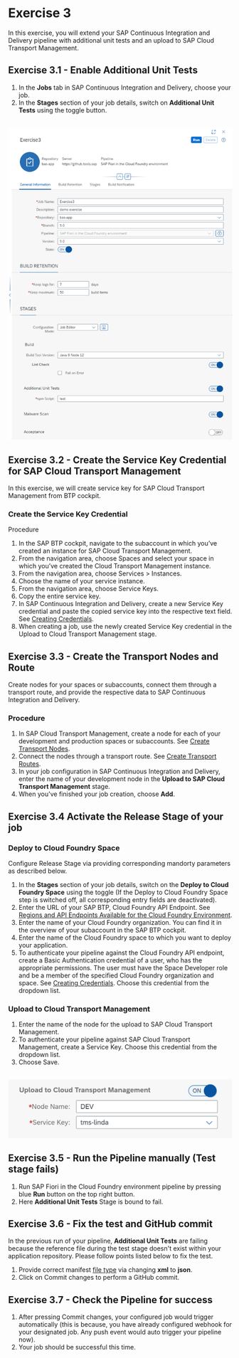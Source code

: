 # Exercise 3 

In this exercise, you will extend your SAP Continuous Integration and Delivery pipeline with additional unit tests and an upload to SAP Cloud Transport Management.

## Exercise 3.1 - Enable Additional Unit Tests

1. In the **Jobs** tab in SAP Continuous Integration and Delivery, choose your job. 
2. In the **Stages** section of your job details, switch on **Additional Unit Tests** using the toggle button.

<br>![](/exercises/ex3/images/03_01_0010.png)

## Exercise 3.2 - Create the Service Key Credential for SAP Cloud Transport Management

In this exercise, we will create service key for SAP Cloud Transport Management from BTP cockpit.

### Create the Service Key Credential

Procedure

1. In the SAP BTP cockpit, navigate to the subaccount in which you’ve created an instance for SAP Cloud Transport Management.
2. From the navigation area, choose Spaces and select your space in which you’ve created the Cloud Transport Management instance.
3. From the navigation area, choose Services > Instances.
4. Choose the name of your service instance.
5. From the navigation area, choose Service Keys.
6. Copy the entire service key.
7. In SAP Continuous Integration and Delivery, create a new Service Key credential and paste the copied service key into the respective text field. See [Creating Credentials](https://help.sap.com/docs/CONTINUOUS_DELIVERY/99c72101f7ee40d0b2deb4df72ba1ad3/6658c81f3e43456891852955b1ee11db.html).
8. When creating a job, use the newly created Service Key credential in the Upload to Cloud Transport Management stage.

## Exercise 3.3 - Create the Transport Nodes and Route 

Create nodes for your spaces or subaccounts, connect them through a transport route, and provide the respective data to SAP Continuous Integration and Delivery.

### Procedure
1. In SAP Cloud Transport Management, create a node for each of your development and production spaces or subaccounts. See [Create Transport Nodes](https://help.sap.com/docs/TRANSPORT_MANAGEMENT_SERVICE/7f7160ec0d8546c6b3eab72fb5ad6fd8/f71a4d5550cd453ea824d5b5c677969d.html).
2. Connect the nodes through a transport route. See [Create Transport Routes](https://help.sap.com/docs/TRANSPORT_MANAGEMENT_SERVICE/7f7160ec0d8546c6b3eab72fb5ad6fd8/dddb74937a014aea8d3d76d740180597.html).
3. In your job configuration in SAP Continuous Integration and Delivery, enter the name of your development node in the **Upload to SAP Cloud Transport Management** stage.
4. When you've finished your job creation, choose **Add**.

## Exercise 3.4 Activate the Release Stage of your job

### Deploy to Cloud Foundry Space

Configure Release Stage via providing corresponding mandorty parameters as described below.

1. In the **Stages** section of your job details, switch on the **Deploy to Cloud Foundry Space** using the toggle (If the Deploy to Cloud Foundry Space step is switched off, all corresponding entry fields are deactivated).
2. Enter the URL of your SAP BTP, Cloud Foundry API Endpoint. See [Regions and API Endpoints Available for the Cloud Foundry Environment](https://help.sap.com/docs/BTP/65de2977205c403bbc107264b8eccf4b/350356d1dc314d3199dca15bd2ab9b0e.html#loiof344a57233d34199b2123b9620d0bb41).
3. Enter the name of your Cloud Foundry organization. You can find it in the overview of your subaccount in the SAP BTP cockpit.
4. Enter the name of the Cloud Foundry space to which you want to deploy your application.
5. To authenticate your pipeline against the Cloud Foundry API endpoint, create a Basic Authentication credential of a user, who has the appropriate permissions. The user must have the Space Developer role and be a member of the specified Cloud Foundry organization and space. See [Creating Credentials](https://help.sap.com/docs/CONTINUOUS_DELIVERY/99c72101f7ee40d0b2deb4df72ba1ad3/6658c81f3e43456891852955b1ee11db.html). Choose this credential from the dropdown list.

### Upload to Cloud Transport Management

1. Enter the name of the node for the upload to SAP Cloud Transport Management.
2. To authenticate your pipeline against SAP Cloud Transport Management, create a Service Key. Choose this credential from the dropdown list.
3. Choose Save.

<br>![](/exercises/ex3/images/03_02_0010.png)

## Exercise 3.5 - Run the Pipeline manually (Test stage fails)

1. Run SAP Fiori in the Cloud Foundry environment pipeline by pressing blue **Run** button on the top right button.
2. Here **Additional Unit Tests** Stage is bound to fail.

## Exercise 3.6 - Fix the test and GitHub commit

In the previous run of your pipeline, **Additional Unit Tests** are failing because the reference file during the test stage doesn't exist within your application repository. Please follow points listed below to fix the test.
1. Provide correct manifest [file type](https://github.com/SAP-samples/teched2022-XP280/blob/main/HTML5Module/webapp/Component.js#L11) via changing **xml** to **json**. 
2. Click on Commit changes to perform a GitHub commit.

## Exercise 3.7 - Check the Pipeline for success

1. After pressing Commit changes, your configured job would trigger automatically (this is because, you have already configured webhook for your designated job. Any push event would auto trigger your pipeline now).
2. Your job should be successful this time.
